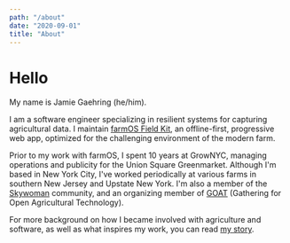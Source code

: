 ```yaml
---
path: "/about"
date: "2020-09-01"
title: "About"
---
```


# Hello

My name is Jamie Gaehring (he/him). 

I am a software engineer specializing in resilient systems for capturing agricultural data. I maintain [farmOS Field Kit](https://farmos.org/guide/app/), an offline-first, progressive web app, optimized for the challenging environment of the modern farm.

Prior to my work with farmOS, I spent 10 years at GrowNYC, managing operations and publicity for the Union Square Greenmarket. Although I'm based in New York City, I've worked periodically at various farms in southern New Jersey and Upstate New York. I'm also a member of the [Skywoman](https://www.skywoman.community/) community, and an organizing member of [GOAT](http://goatech.org) (Gathering for Open Agricultural Technology).

For more background on how I became involved with agriculture and software, as well as what inspires my work, you can read [my story](/blog/my-story).
